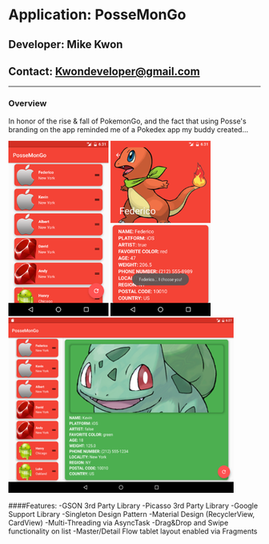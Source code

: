 # **Application: PosseMonGo**
## **Developer: Mike Kwon**
## **Contact: Kwondeveloper@gmail.com**

---

### Overview
In honor of the rise & fall of PokemonGo, and the fact that using Posse's branding on the app reminded me of a Pokedex app my buddy created...

<img src="screenshots/phonelist.png" width="200" height="350">
<img src="screenshots/phonedetail.png" width="200" height="350">
<img src="screenshots/tablet.png" width="450" height="350">

####Features:
-GSON 3rd Party Library
-Picasso 3rd Party Library
-Google Support Library
-Singleton Design Pattern
-Material Design (RecyclerView, CardView)
-Multi-Threading via AsyncTask
-Drag&Drop and Swipe functionality on list
-Master/Detail Flow tablet layout enabled via Fragments